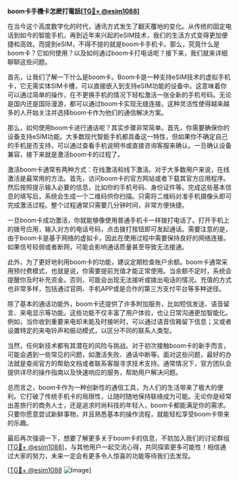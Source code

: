 **boom卡手機卡怎麽打電話[[TG💪+ @esim1088](https://t.me/s/esim1088)]**

在当今这个高度数字化的时代，通讯方式发生了翻天覆地的变化。从传统的固定电话到如今的智能手机，再到近年来兴起的eSIM技术，我们的生活方式变得更加便捷和高效。而提到eSIM，不得不提的就是boom卡手机卡。那么，究竟什么是boom卡？它如何使用？以及如何通过boom卡打电话呢？接下来，我们就来详细聊聊这些问题。

首先，让我们了解一下什么是boom卡。Boom卡是一种支持eSIM技术的虚拟手机卡，它无需实体SIM卡槽，可以直接嵌入到支持eSIM功能的设备中。这意味着你可以通过简单的操作，在不更换手机的情况下轻松激活一张全新的手机号码。无论是国内还是国际漫游，都可以通过boom卡实现无缝连接。这种灵活性使得越来越多的人开始关注并选择boom卡作为他们的通信解决方案。

那么，如何使用boom卡进行通话呢？其实步骤非常简单。首先，你需要确保你的设备支持eSIM功能。大多数现代智能手机都具备这一特性，但如果你不确定自己的手机是否支持，可以通过查看手机说明书或直接咨询客服来确认。一旦确认设备兼容，接下来就是激活boom卡的过程了。

激活boom卡通常有两种方式：在线激活和线下激活。对于大多数用户来说，在线激活是最常用的方法。首先，访问boom卡的官方网站或者下载其官方应用程序。然后按照提示输入必要的信息，比如你的手机号码、身份证件等。完成这些基本信息的填写后，系统会生成一个二维码供你扫描。只需将二维码对准手机摄像头即可完成激活过程。整个过程通常只需要几分钟时间，非常方便快捷。

一旦boom卡成功激活，你就能够像使用普通手机卡一样拨打电话了。打开手机上的拨号应用，输入对方的电话号码，点击拨打按钮即可发起通话。需要注意的是，由于boom卡是基于网络的虚拟卡，因此在使用过程中需要保持良好的网络连接。如果信号较弱或者断网，可能会影响通话质量甚至导致无法接通。

此外，为了更好地利用boom卡的功能，建议定期检查账户余额。boom卡通常采用预付费模式，也就是说，你需要提前充值才能正常使用。当余额不足时，系统会提醒你及时补充资金。否则，可能会出现无法接听或拨出电话的情况。充值的方式也非常多样，包括通过官网、手机APP或是合作的第三方支付平台等多种途径。

除了基本的通话功能外，boom卡还提供了许多附加服务，比如短信发送、语音留言、来电显示等功能。这些功能不仅丰富了用户体验，也让日常沟通更加智能化。例如，当你收到重要来电却未能及时接听时，可以通过语音信箱留下信息；又或者设置特定的来电铃声和振动模式，以区分不同的联系人类型。

当然，任何新技术都有其潜在的风险与挑战。对于初次接触boom卡的新手而言，可能会遇到一些常见的问题，如激活失败、通话中断等。面对这些问题，最好的办法就是查阅官方的帮助文档或者联系客服寻求技术支持。通常情况下，官方团队会提供详尽的操作指南以及快速响应的服务，帮助用户解决问题。

总而言之，boom卡作为一种创新性的通信工具，为人们的生活带来了极大的便利。它打破了传统手机卡的局限性，让随时随地保持联络成为可能。无论你是经常出差旅行的商务人士，还是追求时尚科技的年轻人，boom卡都能满足你的需求。只要你愿意尝试新鲜事物，并且熟悉基本的操作流程，就能轻松享受boom卡带来的乐趣。

最后再次强调一下，想要了解更多关于boom卡的信息，不妨加入我们的讨论群组[[TG💪+ @esim1088](https://t.me/s/esim1088)]，与其他用户一起交流心得，共同探索更多可能性！相信通过大家的努力，未来一定会有更多令人惊喜的功能等待我们去发现。

[[TG💪+ @esim1088](https://t.me/s/esim1088) ![Image](https://i.postimg.cc/4NQfJmqS/Snipaste-2025-05-13-00-14-12.png)]